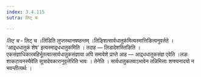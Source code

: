 ```yaml
---
index: 3.4.115
sutra: लिट् च

---
```

_लिट् च_ - लिट् च ।लि॑डिति लुप्तस्थानषष्ठन्तम् ।तिङ्शित्सार्वधातुक॑मित्यस्मात्तिङित्यनुवर्तते । 'आद्र्धधातुकं शेष' इत्यस्माद्र्धधातुकमिति । तदाह — लिडादेशस्तिङिति । एकसंज्ञाधिकारबहिर्भूतत्वात्सार्वधातुकसंज्ञाया अपि समावेशे प्राप्ते आह — आद्र्धधातुकसंज्ञ एवेति ।लङः शाकटायनस्यैवे॑ति सूत्रादेवकारानुवृत्तेरिति भावः । तेनेति । सार्वधातुकतवाऽभावेन तन्निमित्ताः शप्श्यनादयो न भवन्तीत्यर्थः । 